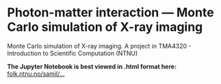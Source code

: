 # Photon-matter interaction — Monte Carlo simulation of X-ray imaging
 
 Monte Carlo simulation of X-ray imaging. A project in TMA4320 - Introduction to Scientific Computation (NTNU)

**The Jupyter Notebook is best viewed in .html format here:** [folk.ntnu.no/samil/...](https://folk.ntnu.no/samil/Application/Projects/Photon-matter%20interaction%20-%20Monte%20Carlo%20simulation%20of%20X-ray%20imaging.html)
